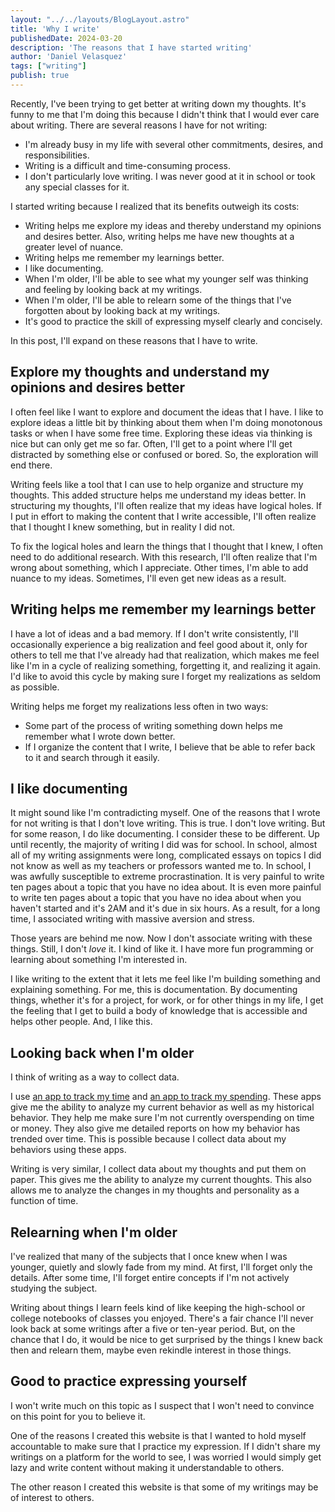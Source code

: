 ```yaml
---
layout: "../../layouts/BlogLayout.astro"
title: 'Why I write'
publishedDate: 2024-03-20
description: 'The reasons that I have started writing'
author: 'Daniel Velasquez'
tags: ["writing"]
publish: true
---
```


Recently, I've been trying to get better at writing down my thoughts. It's funny to me that I'm doing this because I didn't think that I would ever care about writing. There are several reasons I have for not writing:

- I'm already busy in my life with several other commitments, desires, and responsibilities.
- Writing is a difficult and time-consuming process.
- I don't particularly love writing. I was never good at it in school or took any special classes for it.

I started writing because I realized that its benefits outweigh its costs:

- Writing helps me explore my ideas and thereby understand my opinions and desires better. Also, writing helps me have new thoughts at a greater level of nuance.
- Writing helps me remember my learnings better.
- I like documenting.
- When I'm older, I'll be able to see what my younger self was thinking and feeling by looking back at my writings.
- When I'm older, I'll be able to relearn some of the things that I've forgotten about by looking back at my writings.
- It's good to practice the skill of expressing myself clearly and concisely.

In this post, I'll expand on these reasons that I have to write.

## Explore my thoughts and understand my opinions and desires better

I often feel like I want to explore and document the ideas that I have. I like to explore ideas a little bit by thinking about them when I'm doing monotonous tasks or when I have some free time. Exploring these ideas via thinking is nice but can only get me so far. Often, I'll get to a point where I'll get distracted by something else or confused or bored. So, the exploration will end there.

Writing feels like a tool that I can use to help organize and structure my thoughts. This added structure helps me understand my ideas better. In structuring my thoughts, I'll often realize that my ideas have logical holes. If I put in effort to making the content that I write accessible, I'll often realize that I thought I knew something, but in reality I did not.

To fix the logical holes and learn the things that I thought that I knew, I often need to do additional research. With this research, I'll often realize that I'm wrong about something, which I appreciate. Other times, I'm able to add nuance to my ideas. Sometimes, I'll even get new ideas as a result.

## Writing helps me remember my learnings better

I have a lot of ideas and a bad memory. If I don't write consistently, I'll occasionally experience a big realization and feel good about it, only for others to tell me that I've already had that realization, which makes me feel like I'm in a cycle of realizing something, forgetting it, and realizing it again. I'd like to avoid this cycle by making sure I forget my realizations as seldom as possible.

Writing helps me forget my realizations less often in two ways:

- Some part of the process of writing something down helps me remember what I wrote down better.
- If I organize the content that I write, I believe that be able to refer back to it and search through it easily.

## I like documenting

It might sound like I'm contradicting myself. One of the reasons that I wrote for not writing is that I don't love writing. This is true. I don't love writing. But for some reason, I do like documenting. I consider these to be different. Up until recently, the majority of writing I did was for school. In school, almost all of my writing assignments were long, complicated essays on topics I did not know as well as my teachers or professors wanted me to. In school, I was awfully susceptible to extreme procrastination. It is very painful to write ten pages about a topic that you have no idea about. It is even more painful to write ten pages about a topic that you have no idea about when you haven't started and it's 2AM and it's due in six hours. As a result, for a long time, I associated writing with massive aversion and stress.

Those years are behind me now. Now I don't associate writing with these things. Still, I don't *love* it. I kind of like it. I have more fun programming or learning about something I'm interested in.

I like writing to the extent that it lets me feel like I'm building something and explaining something. For me, this is documentation. By documenting things, whether it's for a project, for work, or for other things in my life, I get the feeling that I get to build a body of knowledge that is accessible and helps other people. And, I like this.

## Looking back when I'm older

I think of writing as a way to collect data.

I use [an app to track my time](https://toggl.com/) and [an app to track my spending](https://www.ynab.com/). These apps give me the ability to analyze my current behavior as well as my historical behavior. They help me make sure I'm not currently overspending on time or money. They also give me detailed reports on how my behavior has trended over time. This is possible because I collect data about my behaviors using these apps.

Writing is very similar, I collect data about my thoughts and put them on paper. This gives me the ability to analyze my current thoughts. This also allows me to analyze the changes in my thoughts and personality as a function of time.

## Relearning when I'm older

I've realized that many of the subjects that I once knew when I was younger, quietly and slowly fade from my mind. At first, I'll forget only the details. After some time, I'll forget entire concepts if I'm not actively studying the subject.

Writing about things I learn feels kind of like keeping the high-school or college notebooks of classes you enjoyed. There's a fair chance I'll never look back at some writings after a five or ten-year period. But, on the chance that I do, it would be nice to get surprised by the things I knew back then and relearn them, maybe even rekindle interest in those things.

## Good to practice expressing yourself

I won't write much on this topic as I suspect that I won't need to convince on this point for you to believe it.

One of the reasons I created this website is that I wanted to hold myself accountable to make sure that I practice my expression. If I didn't share my writings on a platform for the world to see, I was worried I would simply get lazy and write content without making it understandable to others.

The other reason I created this website is that some of my writings may be of interest to others.
